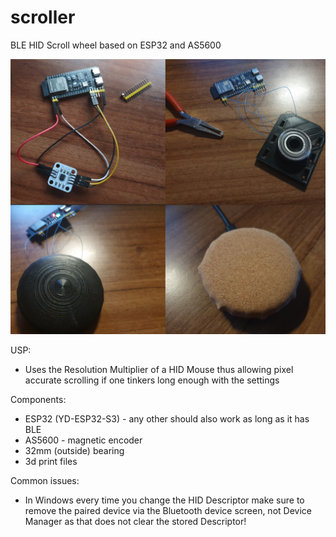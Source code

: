 # scroller
BLE HID Scroll wheel based on ESP32 and AS5600

![PoC](poc.png)

USP:
- Uses the Resolution Multiplier of a HID Mouse thus allowing pixel accurate scrolling if one tinkers long enough with the settings

Components:
- ESP32 (YD-ESP32-S3) - any other should also work as long as it has BLE
- AS5600 - magnetic encoder
- 32mm (outside) bearing
- 3d print files 

Common issues:
- In Windows every time you change the HID Descriptor make sure to remove the paired device via the Bluetooth device screen, not Device Manager as that does not clear the stored Descriptor!


